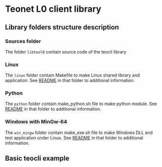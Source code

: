 # Teonet L0 client library

## Library folders structure description

### Sources folder

The folder ```libteol0``` contain source code of the teocli library


### Linux

The ```linux``` folder contain Makefile to make Linux shared library and 
application. See [README](linux/README) in that folder to additional information.


### Python

The ```python``` folder contain make_python.sh file to make python module. See 
[README](python) in that folder to additional information.


### Windows with MinGw-64

The ```win_mingw``` folder contain make_exe.sh file to make Windows DLL and test 
application under Linux. See [README](win_mingw) in that folder to additional information.

## Basic teocli example